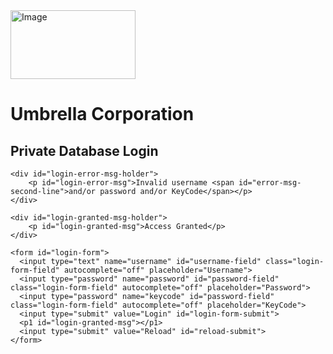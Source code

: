 <!--

-->
<!DOCTYPE html>
<html lang="en">

<head>
  <meta charset="UTF-8">
  <meta name="viewport" content="width=device-width, initial-scale=1.0">
  <title>Umbrella Database Login</title>
  <link rel="stylesheet" href="style.css">
  <script defer src="app.js"></script>
</head>

<body>
  <main id="main-holder">
	<img src="https://wallpaperaccess.com/download/umbrella-corporation-logo-452922" alt="Image" height="110" width="200">
    <h1 id="login-header">Umbrella Corporation</h1>
	<h2 id="login-header">Private Database Login</h2>

    <div id="login-error-msg-holder">
		<p id="login-error-msg">Invalid username <span id="error-msg-second-line">and/or password and/or KeyCode</span></p>
    </div>
	
	<div id="login-granted-msg-holder">
		<p id="login-granted-msg">Access Granted</p>
	</div>
		
    <form id="login-form">
      <input type="text" name="username" id="username-field" class="login-form-field" autocomplete="off" placeholder="Username">
      <input type="password" name="password" id="password-field" class="login-form-field" autocomplete="off" placeholder="Password">
	  <input type="password" name="keycode" id="password-field" class="login-form-field" autocomplete="off" placeholder="KeyCode">
      <input type="submit" value="Login" id="login-form-submit">
	  <p1 id="login-granted-msg"></p1>
	  <input type="submit" value="Reload" id="reload-submit">
    </form>

  </main>
</body>

</html>
